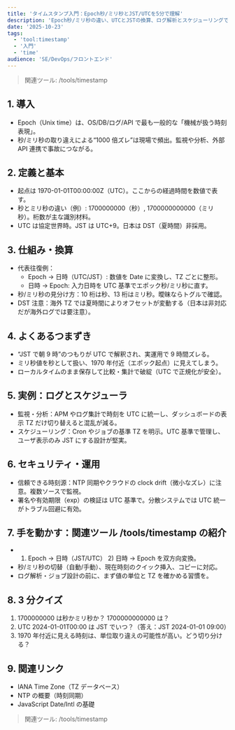 ```yaml
---
title: 'タイムスタンプ入門：Epoch秒/ミリ秒とJST/UTCを5分で理解'
description: 'Epoch秒/ミリ秒の違い、UTCとJSTの換算、ログ解析とスケジューリングでの実務ポイントを速習。'
date: '2025-10-23'
tags:
  - 'tool:timestamp'
  - '入門'
  - 'time'
audience: 'SE/DevOps/フロントエンド'
---
```


> 関連ツール: /tools/timestamp

## 1. 導入

- Epoch（Unix time）は、OS/DB/ログ/API で最も一般的な「機械が扱う時刻表現」。
- 秒/ミリ秒の取り違えによる“1000 倍ズレ”は現場で頻出。監視や分析、外部 API 連携で事故につながる。

## 2. 定義と基本

- 起点は 1970-01-01T00:00:00Z（UTC）。ここからの経過時間を数値で表す。
- 秒とミリ秒の違い（例）: 1700000000（秒）, 1700000000000（ミリ秒）。桁数が主な識別材料。
- UTC は協定世界時。JST は UTC+9。日本は DST（夏時間）非採用。

## 3. 仕組み・換算

- 代表往復例：
  - Epoch → 日時（UTC/JST）: 数値を Date に変換し、TZ ごとに整形。
  - 日時 → Epoch: 入力日時を UTC 基準でエポック秒/ミリ秒に直す。
- 秒/ミリ秒の見分け方：10 桁は秒、13 桁はミリ秒。曖昧ならトグルで確認。
- DST 注意：海外 TZ では夏時間によりオフセットが変動する（日本は非対応だが海外ログでは要注意）。

## 4. よくあるつまずき

- “JST で朝 9 時”のつもりが UTC で解釈され、実運用で 9 時間ズレる。
- ミリ秒値を秒として扱い、1970 年付近（エポック起点）に見えてしまう。
- ローカルタイムのまま保存して比較・集計で破綻（UTC で正規化が安全）。

## 5. 実例：ログとスケジューラ

- 監視・分析：APM やログ集計で時刻を UTC に統一し、ダッシュボードの表示 TZ だけ切り替えると混乱が減る。
- スケジューリング：Cron やジョブの基準 TZ を明示。UTC 基準で管理し、ユーザ表示のみ JST にする設計が堅実。

## 6. セキュリティ・運用

- 信頼できる時刻源：NTP 同期やクラウドの clock drift（微小なズレ）に注意。複数ソースで監視。
- 署名や有効期限（exp）の検証は UTC 基準で。分散システムでは UTC 統一がトラブル回避に有効。

## 7. 手を動かす：関連ツール /tools/timestamp の紹介

- 1. Epoch → 日時（JST/UTC） 2) 日時 → Epoch を双方向変換。
- 秒/ミリ秒の切替（自動/手動）、現在時刻のクイック挿入、コピーに対応。
- ログ解析・ジョブ設計の前に、まず値の単位と TZ を確かめる習慣を。

## 8. 3 分クイズ

1. 1700000000 は秒かミリ秒か？ 1700000000000 は？
2. UTC 2024-01-01T00:00 は JST でいつ？（答え：JST 2024-01-01 09:00）
3. 1970 年付近に見える時刻は、単位取り違えの可能性が高い。どう切り分ける？

## 9. 関連リンク

- IANA Time Zone（TZ データベース）
- NTP の概要（時刻同期）
- JavaScript Date/Intl の基礎

> 関連ツール: /tools/timestamp

